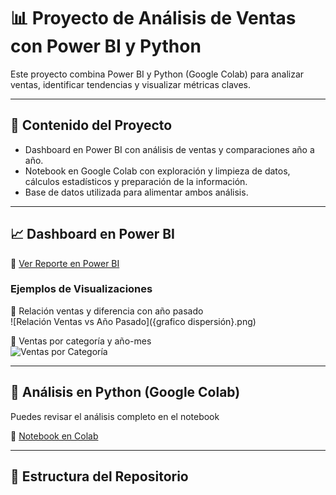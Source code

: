 # 📊 Proyecto de Análisis de Ventas con Power BI y Python

Este proyecto combina Power BI y Python (Google Colab) para analizar ventas, identificar tendencias y visualizar métricas claves.  

---

## 🚀 Contenido del Proyecto
- Dashboard en Power BI con análisis de ventas y comparaciones año a año.
- Notebook en Google Colab con exploración y limpieza de datos, cálculos estadísticos y preparación de la información.
- Base de datos utilizada para alimentar ambos análisis.

---

## 📈 Dashboard en Power BI  

🔗 [Ver Reporte en Power BI]()

### Ejemplos de Visualizaciones

📌 Relación ventas y diferencia con año pasado  
![Relación Ventas vs Año Pasado]({grafico dispersión}.png)

📌 Ventas por categoría y año-mes  
![Ventas por Categoría](https://github.com/manumunozi/proyecto_Analista_Datos/blob/main/grafico%20dispersi%C3%B3n.png)

---

## 🐍 Análisis en Python (Google Colab)

Puedes revisar el análisis completo en el notebook  

🔗 [Notebook en Colab](https://github.com/manumunozi/proyecto_Analista_Datos/blob/main/Analisis_Ventas_Neptuno.ipynb)

---

## 📂 Estructura del Repositorio
